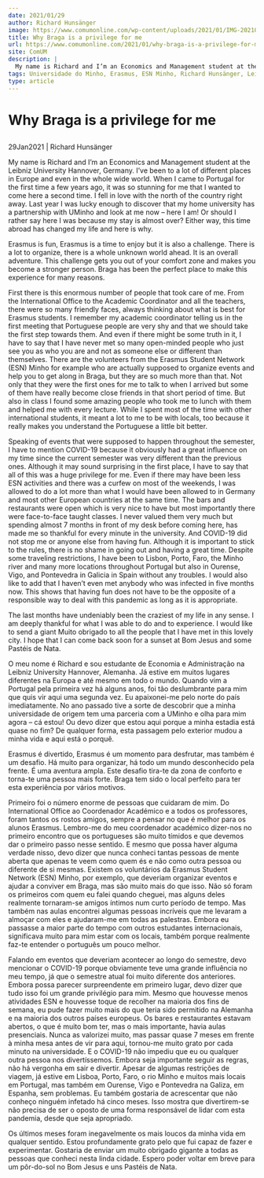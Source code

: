 ```yaml
---
date: 2021/01/29
author: Richard Hunsänger
image: https://www.comumonline.com/wp-content/uploads/2021/01/IMG-20210128-WA0003-1500x844.jpg
title: Why Braga is a privilege for me
url: https://www.comumonline.com/2021/01/why-braga-is-a-privilege-for-me/
site: ComUM
description: |
  My name is Richard and I’m an Economics and Management student at the Leibniz University Hannover, Germany. I’ve been to a lot of different places in Europe
tags: Universidade do Minho, Erasmus, ESN Minho, Richard Hunsänger, Leibniz University Hannover, Economia e Administração
type: article
---
```



# Why Braga is a privilege for me

## 

29Jan2021 | Richard Hunsänger

My name is Richard and I’m an Economics and Management student at the Leibniz University Hannover, Germany. I’ve been to a lot of different places in Europe and even in the whole wide world. When I came to Portugal for the first time a few years ago, it was so stunning for me that I wanted to come here a second time. I fell in love with the north of the country right away. Last year I was lucky enough to discover that my home university has a partnership with UMinho and look at me now – here I am! Or should I rather say here I was because my stay is almost over? Either way, this time abroad has changed my life and here is why.

Erasmus is fun, Erasmus is a time to enjoy but it is also a challenge. There is a lot to organize, there is a whole unknown world ahead. It is an overall adventure. This challenge gets you out of your 
comfort zone and makes you become a stronger person. Braga has been the perfect place to make this experience for many reasons.

First there is this enormous number of people that took care of me. From the International Office to the Academic Coordinator and all the teachers, there were so many friendly faces, always thinking about what is best for Erasmus students. I remember my academic coordinator telling us in the first meeting that Portuguese people are very shy and that we should take the first step towards them. And even if there might be some truth in it, I have to say that I have never met so many open-minded people who just see you as who you are and not as someone else or different than themselves. There are the volunteers from the Erasmus Student Network (ESN) Minho for example who are actually supposed to organize events and help you to get along in Braga, but they are so much more than that. Not only that they were the first ones for me to talk to when I arrived but some of them have really become close friends in that short period of time. But also in class I found some amazing people who took me to lunch with them and helped me with every lecture. While I spent most of the time with other international students, it meant a lot to me to be with locals, too because it really makes you understand the Portuguese a little bit better. 

Speaking of events that were supposed to happen throughout the semester, I have to mention COVID-19 because it obviously had a great influence on my time since the current semester was very different than the previous ones. Although it may sound surprising in the first place, I have to say that all of this was a huge privilege for me. Even if there may have been less ESN activities and there was a curfew on most of the weekends, I was allowed to do a lot more than what I would have been allowed to in Germany and most other European countries at the same time. The bars and restaurants were open which is very nice to have  but most importantly there were face-to-face taught classes. I never valued them very much but spending almost 7 months in front of my desk before coming here, has made me so thankful for every minute in the university. And COVID-19 did not stop me or anyone else from having fun. Although it is important to stick to the rules, there is no shame in going out and having a great time. Despite some traveling restrictions, I have been to Lisbon, Porto, Faro, the Minho river and many more locations throughout Portugal but also in Ourense, Vigo, and Pontevedra in Galicia in Spain without any troubles. I would also like to add that I haven’t even met anybody who was infected in five months now. This shows that having fun does not have to be the opposite of a responsible way to deal with this pandemic as long as it is appropriate.

The last months have undeniably been the craziest of my life in any sense. I am deeply thankful for what I was able to do and to experience. I would like to send a giant Muito obrigado to all the people that I have met in this lovely city. I hope that I can come back soon for a sunset at Bom Jesus and some Pastéis de Nata. 

O meu nome é Richard e sou estudante de Economia e Administração na Leibniz University Hannover, Alemanha. Já estive em muitos lugares diferentes na Europa e até mesmo em todo o mundo. Quando vim a Portugal pela primeira vez há alguns anos, foi tão deslumbrante para mim que quis vir aqui uma segunda vez. Eu apaixonei-me pelo norte do país imediatamente. No ano passado tive a sorte de descobrir que a minha universidade de origem tem uma parceria com a UMinho e olha para mim agora – cá estou! Ou devo dizer que estou aqui porque a minha estadia está quase no fim? De qualquer forma, esta passagem pelo exterior mudou a minha vida e aqui está o porquê.

Erasmus é divertido, Erasmus é um momento para desfrutar, mas também é um desafio. Há muito para organizar, há todo um mundo desconhecido pela frente. É uma aventura ampla. Este desafio tira-te da zona de conforto e torna-te uma pessoa mais forte. Braga tem sido o local perfeito para ter esta experiência por vários motivos.

Primeiro foi o número enorme de pessoas que cuidaram de mim. Do International Office ao Coordenador Académico e a todos os professores, foram tantos os rostos amigos, sempre a pensar no que é melhor para os alunos Erasmus. Lembro-me do meu coordenador académico dizer-nos no primeiro encontro que os portugueses são muito tímidos e que devemos dar o primeiro passo nesse sentido. E mesmo que possa haver alguma verdade nisso, devo dizer que nunca conheci tantas pessoas de mente aberta que apenas te veem como quem és e não como outra pessoa ou diferente de si mesmas. Existem os voluntários da Erasmus Student Network (ESN) Minho, por exemplo, que deveriam organizar eventos e ajudar a conviver em Braga, mas são muito mais do que isso. Não só foram os primeiros com quem eu falei quando cheguei, mas alguns deles realmente tornaram-se amigos íntimos num curto período de tempo. Mas também nas aulas encontrei algumas pessoas incríveis que me levaram a almoçar com eles e ajudaram-me em todas as palestras. Embora eu passasse a maior parte do tempo com outros estudantes internacionais, significava muito para mim estar com os locais, também porque realmente faz-te entender o português um pouco melhor.

Falando em eventos que deveriam acontecer ao longo do semestre, devo mencionar o COVID-19 porque obviamente teve uma grande influência no meu tempo, já que o semestre atual foi muito diferente dos anteriores. Embora possa parecer surpreendente em primeiro lugar, devo dizer que tudo isso foi um grande privilégio para mim. Mesmo que houvesse menos atividades ESN e houvesse toque de recolher na maioria dos fins de semana, eu pude fazer muito mais do que teria sido permitido na Alemanha e na maioria dos outros países europeus. Os bares e restaurantes estavam abertos, o que é muito bom ter, mas o mais importante, havia aulas presenciais. Nunca as valorizei muito, mas passar quase 7 meses em frente à minha mesa antes de vir para aqui, tornou-me muito grato por cada minuto na universidade. E o COVID-19 não impediu que eu ou qualquer outra pessoa nos divertíssemos. Embora seja importante seguir as regras, não há vergonha em sair e divertir. Apesar de algumas restrições de viagem, já estive em Lisboa, Porto, Faro, o rio Minho e muitos mais locais em Portugal, mas também em Ourense, Vigo e Pontevedra na Galiza, em Espanha, sem problemas. Eu também gostaria de acrescentar que não conheço ninguém infetado há cinco meses. Isso mostra que divertirem-se não precisa de ser o oposto de uma forma responsável de lidar com esta pandemia, desde que seja apropriado.

Os últimos meses foram inegavelmente os mais loucos da minha vida em qualquer sentido. Estou profundamente grato pelo que fui capaz de fazer e experimentar. Gostaria de enviar um muito obrigado gigante a todas as pessoas que conheci nesta linda cidade. Espero poder voltar em breve para um pôr-do-sol no Bom Jesus e uns Pastéis de Nata.

